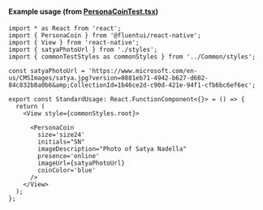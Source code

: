 #### Example usage (from [PersonaCoinTest.tsx](https://github.com/microsoft/fluentui-react-native/tree/master/apps/fluent-tester/src/RNTester/TestComponents/PersonaCoin))

```
import * as React from 'react';
import { PersonaCoin } from '@fluentui/react-native';
import { View } from 'react-native';
import { satyaPhotoUrl } from './styles';
import { commonTestStyles as commonStyles } from '../Common/styles';

const satyaPhotoUrl = 'https://www.microsoft.com/en-us/CMSImages/satya.jpg?version=0881eb71-4942-b627-d602-84c832b8a0b6&amp;CollectionId=1b46ce2d-c90d-421e-94f1-cfb6bc6ef6ec';

export const StandardUsage: React.FunctionComponent<{}> = () => {
  return (
    <View style={commonStyles.root}>

      <PersonaCoin
        size='size24'
        initials="SN"
        imageDescription="Photo of Satya Nadella"
        presence='online'
        imageUrl={satyaPhotoUrl}
        coinColor='blue'
      />
    </View>
  );
};
```
